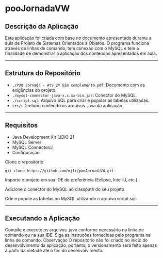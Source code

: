 # pooJornadaVW
## Descrição da Aplicação
Esta aplicação foi criada com base no [documento](./POO%20%20Jornada%20-%20Atv%202º%20Bim%20complemento.pdf) apresentado durante a aula de Projeto de Sistemas Orientados à Objetos. O programa funciona através de linhas de comando, tem conexão com o MySQL e tem a finalidade de demonstrar a aplicação dos conteúdos apresentados em aula.

<hr>

## Estrutura do Repositório <br>

* `./POO Jornada - Atv 2º Bim complemento.pdf`: Documento com as exigências do projeto. <br>
* `./mysql-connector-java-x.x.xx-bin.jar`: Conector do MySQL. <br>
* `./script.sql`: Arquivo SQL para criar e popular as tabelas utilizadas. <br>
* `src/`: Diretório contendo os arquivos .java da aplicação. <br>

<hr>

## Requisitos

* Java Development Kit (JDK) 21
* MySQL Server
* MySQL Connector/J
* Configuração 

Clone o repositório:

```git clone https://github.com/mjfr/pooJornadaVW.git```

Importe o projeto em sua IDE de preferência (Eclipse, IntelliJ, etc.).

Adicione o conector do MySQL ao classpath do seu projeto.

Crie e popule as tabelas no MySQL utilizando o arquivo script.sql.

<hr>

## Executando a Aplicação

Compile e execute os arquivos .java conforme necessário na linha de comando ou na sua IDE.
Siga as instruções fornecidas pelo programa na linha de comando.
Observação
O repositório não foi criado no início do desenvolvimento da aplicação, portanto, o versionamento será feito apenas a partir da metade até o fim do desenvolvimento.
